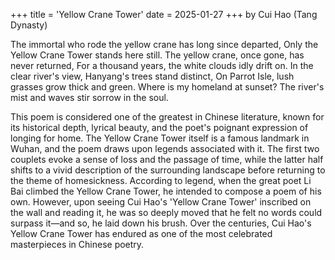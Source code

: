 +++
title = 'Yellow Crane Tower'
date = 2025-01-27
+++
by Cui Hao (Tang Dynasty)

The immortal who rode the yellow crane has long since departed,
Only the Yellow Crane Tower stands here still.
The yellow crane, once gone, has never returned,
For a thousand years, the white clouds idly drift on.
In the clear river's view, Hanyang's trees stand distinct,
On Parrot Isle, lush grasses grow thick and green.
Where is my homeland at sunset?
The river's mist and waves stir sorrow in the soul.


This poem is considered one of the greatest in Chinese literature, known for its historical depth, lyrical beauty, and the poet's poignant expression of longing for home. The Yellow Crane Tower itself is a famous landmark in Wuhan, and the poem draws upon legends associated with it. The first two couplets evoke a sense of loss and the passage of time, while the latter half shifts to a vivid description of the surrounding landscape before returning to the theme of homesickness.
According to legend, when the great poet Li Bai climbed the Yellow Crane Tower, he intended to compose a poem of his own. However, upon seeing Cui Hao's 'Yellow Crane Tower' inscribed on the wall and reading it, he was so deeply moved that he felt no words could surpass it—and so, he laid down his brush.
Over the centuries, Cui Hao's Yellow Crane Tower has endured as one of the most celebrated masterpieces in Chinese poetry.
